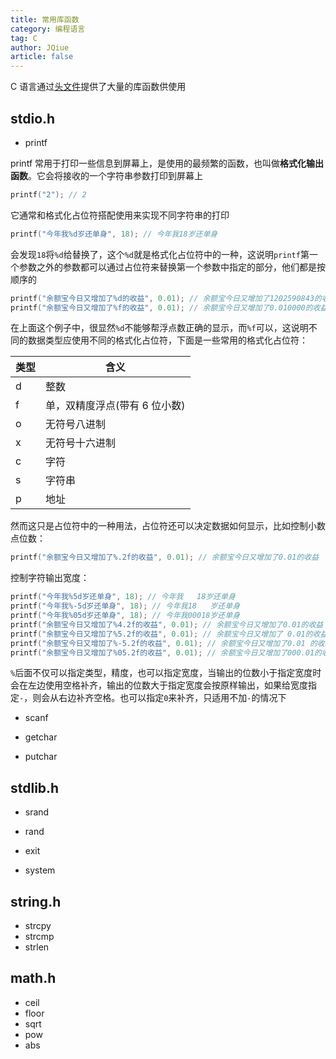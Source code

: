 ```yaml
---
title: 常用库函数
category: 编程语言
tag: C
author: JQiue
article: false
---
```


C 语言通过[头文件](5/#宏定义)提供了大量的库函数供使用

## stdio.h

+ printf

printf 常用于打印一些信息到屏幕上，是使用的最频繁的函数，也叫做**格式化输出函数**。它会将接收的一个字符串参数打印到屏幕上

```c
printf("2"); // 2
```

它通常和格式化占位符搭配使用来实现不同字符串的打印

```c
printf("今年我%d岁还单身", 18); // 今年我18岁还单身
```

会发现`18`将`%d`给替换了，这个`%d`就是格式化占位符中的一种，这说明`printf`第一个参数之外的参数都可以通过占位符来替换第一个参数中指定的部分，他们都是按顺序的

```c
printf("余额宝今日又增加了%d的收益", 0.01); // 余额宝今日又增加了1202590843的收益
printf("余额宝今日又增加了%f的收益", 0.01); // 余额宝今日又增加了0.010000的收益
```

在上面这个例子中，很显然`%d`不能够帮浮点数正确的显示，而`%f`可以，这说明不同的数据类型应使用不同的格式化占位符，下面是一些常用的格式化占位符：

类型|含义
---|---
d|整数
f|单，双精度浮点(带有 6 位小数)
o|无符号八进制
x|无符号十六进制
c|字符
s|字符串
p|地址

然而这只是占位符中的一种用法，占位符还可以决定数据如何显示，比如控制小数点位数：

```c
printf("余额宝今日又增加了%.2f的收益", 0.01); // 余额宝今日又增加了0.01的收益
```

控制字符输出宽度：

```c
printf("今年我%5d岁还单身", 18); // 今年我   18岁还单身
printf("今年我%-5d岁还单身", 18); // 今年我18   岁还单身
printf("今年我%05d岁还单身", 18); // 今年我00018岁还单身
printf("余额宝今日又增加了%4.2f的收益", 0.01); // 余额宝今日又增加了0.01的收益
printf("余额宝今日又增加了%5.2f的收益", 0.01); // 余额宝今日又增加了 0.01的收益
printf("余额宝今日又增加了%-5.2f的收益", 0.01); // 余额宝今日又增加了0.01 的收益
printf("余额宝今日又增加了%05.2f的收益", 0.01); // 余额宝今日又增加了000.01的收益
```

`%`后面不仅可以指定类型，精度，也可以指定宽度，当输出的位数小于指定宽度时会在左边使用空格补齐，输出的位数大于指定宽度会按原样输出，如果给宽度指定`-`，则会从右边补齐空格。也可以指定`0`来补齐，只适用不加`-`的情况下

+ scanf

+ getchar

+ putchar

## stdlib.h

+ srand

+ rand

+ exit

+ system

## string.h

+ strcpy
+ strcmp
+ strlen

## math.h

+ ceil
+ floor
+ sqrt
+ pow
+ abs

